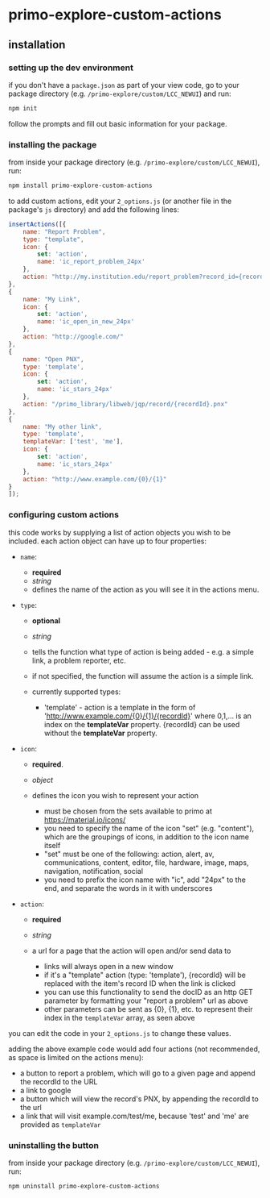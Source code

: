 # primo-explore-custom-actions

## installation

### setting up the dev environment

if you don't have a `package.json` as part of your view code, go to your package directory (e.g. `/primo-explore/custom/LCC_NEWUI`) and run:

```sh
npm init
```

follow the prompts and fill out basic information for your package.

### installing the package

from inside your package directory (e.g. `/primo-explore/custom/LCC_NEWUI`), run:

```sh
npm install primo-explore-custom-actions
```

to add custom actions, edit your `2_options.js` (or another file in the package's `js` directory) and add the following lines:

```javascript
insertActions([{
    name: "Report Problem",
    type: "template",
    icon: {
        set: 'action',
        name: 'ic_report_problem_24px'
    },
    action: "http://my.institution.edu/report_problem?record_id={recordId}"
},
{
    name: "My Link",
    icon: {
        set: 'action',
        name: 'ic_open_in_new_24px'
    },
    action: "http://google.com/"
},
{
    name: "Open PNX",
    type: 'template',        
    icon: {
        set: 'action',
        name: 'ic_stars_24px'
    },
    action: "/primo_library/libweb/jqp/record/{recordId}.pnx"
},
{
    name: "My other link",
    type: 'template',        
    templateVar: ['test', 'me'],
    icon: {
        set: 'action',
        name: 'ic_stars_24px'
    },
    action: "http://www.example.com/{0}/{1}"
}
]);
```

### configuring custom actions

this code works by supplying a list of action objects you wish to be included. each action object can have up to four properties:

- `name`:

  - **required**
  - _string_
  - defines the name of the action as you will see it in the actions menu.

- `type`:

  - **optional**
  - _string_
  - tells the function what type of action is being added - e.g. a simple link, a problem reporter, etc.
  - if not specified, the function will assume the action is a simple link.
  - currently supported types:

    - 'template' - action is a template in the form of '<http://www.example.com/{0}/{1}/{recordId}>' where 0,1,... is an index on the **templateVar** property. {recordId} can be used without the **templateVar** property.

- `icon`:

  - **required**.
  - _object_
  - defines the icon you wish to represent your action

    - must be chosen from the sets available to primo at <https://material.io/icons/>
    - you need to specify the name of the icon "set" (e.g. "content"), which are the groupings of icons, in addition to the icon name itself
    - "set" must be one of the following: action, alert, av, communications, content, editor, file, hardware, image, maps, navigation, notification, social
    - you need to prefix the icon name with "ic", add "24px" to the end, and separate the words in it with underscores

- `action`:

  - **required**
  - _string_
  - a url for a page that the action will open and/or send data to

    - links will always open in a new window
    - if it's a "template" action (type: 'template'), {recordId} will be replaced with the item's record ID when the link is clicked
    - you can use this functionality to send the docID as an http GET parameter by formatting your "report a problem" url as above
    - other parameters can be sent as {0}, {1}, etc. to represent their index in the `templateVar` array, as seen above

you can edit the code in your `2_options.js` to change these values.

adding the above example code would add four actions (not recommended, as space is limited on the actions menu):

- a button to report a problem, which will go to a given page and append the recordId to the URL
- a link to google
- a button which will view the record's PNX, by appending the recordId to the url
- a link that will visit example.com/test/me, because 'test' and 'me' are provided as `templateVar`

### uninstalling the button

from inside your package directory (e.g. `/primo-explore/custom/LCC_NEWUI`), run:

```sh
npm uninstall primo-explore-custom-actions
```
